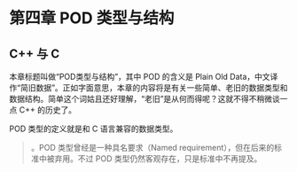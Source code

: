 # 第四章 POD 类型与结构

## C++ 与 C

本章标题叫做“POD类型与结构”，其中 POD 的含义是 Plain Old Data，中文译作“简旧数据”。正如字面意思，本章的内容将是有关一些简单、老旧的数据类型和数据结构。简单这个词姑且还好理解，“老旧”是从何而得呢？这就不得不稍微谈一点 C++ 的历史了。



POD 类型的定义就是和 C 语言兼容的数据类型。

> 。POD 类型曾经是一种具名要求（Named requirement），但在后来的标准中被弃用。不过 POD 类型仍然客观存在，只是标准中不再提及。


